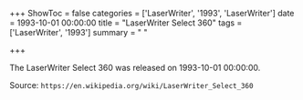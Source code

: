 +++
ShowToc = false
categories = ['LaserWriter', '1993', 'LaserWriter']
date = 1993-10-01 00:00:00
title = "LaserWriter Select 360"
tags = ['LaserWriter', '1993']
summary = " "

+++

The LaserWriter Select 360 was released on 1993-10-01 00:00:00.

Source: `https://en.wikipedia.org/wiki/LaserWriter_Select_360`


